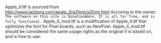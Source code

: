 Apple_II.ttf is sourced from http://www.lazilong.com/apple_II/a2font/a2font.html
Accoring to the owner: `The software on this site is DonationWare. It is all for free, and is fully functional.`
Apple_II_mod.ttf is a modification of Apple_II.ttf that optimizes the font for Pixel boards, such as NeoPixel.
Apple_II_mod.ttf should be considered the same usage rights as the original it is based on, and is free to use.
